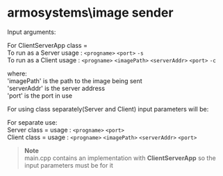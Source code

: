 # armosystems\image sender
 
Input arguments:  
 
For  ClientServerApp class =  
	To run as a Server usage : ```<progname>``` ```<port>``` ```-s```  
    To run as a Client usage : ```<progname>``` ```<imagePath>``` ```<serverAddr>``` ```<port>``` ```-c```  

where:  
'imagePath' is the path to the image being sent  
'serverAddr' is the server address  
'port' is the port in use  

		
For using class separately(Server and Client) input parameters will be:  	

For separate use:  
	Server class = usage : ```<progname>``` ```<port>```  
	Client class = usage : ```<progname>``` ```<imagePath>``` ```<serverAddr>``` ```<port>```  


> **Note**  
> main.cpp contains an implementation with **ClientServerApp** so the input parameters must be for it  
